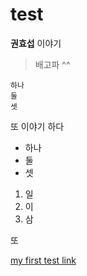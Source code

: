 # test

**권효섭** 이야기
> 배고파 ^^

~~~
하나
둘
셋
~~~

또 이야기 하다

- 하나
- 둘
- 셋

1. 일
2. 이
3. 삼

또 


[my first test link](claiper/README.md)
